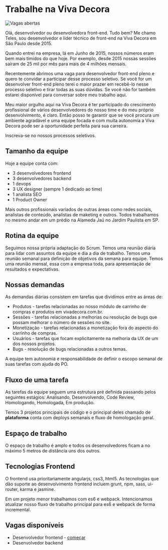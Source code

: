 # Trabalhe na Viva Decora

![Vagas abertas](https://img.shields.io/badge/vagas-abertas-brightgreen.svg)

Olá, desenvolvedor ou desenvolvedora front-end. Tudo bem? Me chamo Teles, sou desenvolvedor e líder técnico de front-end na Viva Decora em São Paulo desde 2015.

Quando entrei na empresa, lá em Junho de 2015, nossos números eram bem mais tímidos do que hoje. Por exemplo, desde 2015 nossas sessões saíram de 25 mil por mês para mais de 4 milhões mensais.

Recentemente abrimos uma vaga para desenvolvedor front-end pleno e quero te convidar a participar desse processo seletivo. Se você for um desenvolver front-end pleno terei o maior prazer em recebê-lo nesse processo seletivo e tirar todas as suas dúvidas. Se você não for também estarei disponível para conversar sobre meu trabalho aqui.

Meu maior orgulho aqui na Viva Decora é ter participado do crescimento profissional de vários desenvolvedores do nosso time e do meu próprio desenvolvimento, é claro. Então posso te garantir que se você procura um ambiente agradável e uma equipe focada e com muita autonomia a Viva Decora pode ser a oportunidade perfeita para sua carreira.

Inscreva-se no nossos processos seletivos.

## Tamanho da equipe

Hoje a equipe conta com:

* 3 desenvolvedores frontend
* 3 desenvolvedores backend
* 1 devops
* 3 UX designer (sempre 1 dedicado ao time)
* 1 analista SEO
* 1 Product Owner

Mais outros profissionais variados de outras áreas como redes sociais, analistas de conteúdo, analistas de maketing e outros. Todos trabalhamos no mesmo andar em um prédio na Alameda Jaú no Jardim Paulista em SP.

## Rotina da equipe

Seguimos nossa própria adaptação do Scrum. 
Temos uma reunião diária para lidar com assuntos da equipe e dia a dia de trabalho.
Temos uma reunião semanal para definição de objetivos da semana para equipe.
Temos uma reunião mensal, essa com a empresa toda, para apresentação de resultados e expectativas.

## Nossas demandas

As demandas diárias consistem em tarefas que dividimos entre as áreas de:

* Produtos - tarefas relacionadas ao nosso módulo de carrinho de compras e produtos em vivadecora.com.br.
* Sessões - tarefas relacionadas a melhorias ou resolução de bugs que possam melhorar o número de sessões no site.
* Monetização - tarefas relacionadas a monetização fora do aspecto do carrinho de compras.
* Usuários - tarefas que focam explicitamente na melhoria da UX de um dos nossos projetos.
* Bugs - resolução de bugs relacionadas a outros temas.

A equipe tem autonomia e responsabilidade de definir o escopo semanal de suas tarefas com ajuda do PO.

## Fluxo de uma tarefa

As tarefas da equipe seguem uma estrutura pré definida passando pelos seguintes estágios: Analisando, Desenvolvendo, Code Review, Homologando, Homologada, Em produção.

Temos 3 projetos principais de código e o principal deles chamado de **plataforma** conta com deploys semanais e fluxo de homologação geral.

## Espaço de trabalho

O espaço de trabalho é amplo e todos os desenvolvedores ficam a no máximo 5 metros de distância uns dos outros.

## Tecnologias Frontend

O frontend usa prioritariamente angularjs, css3, html5. As tecnologias que dão suporte ao desenvolvimento frontend incluem grunt, npm, sass, ui-router, karma e jasmine.

Em um projeto menor trabalhamos com es6 e webpack. Intencionamos atualizar nosso fluxo de trabalho principal para es6 e webpack de forma incremental.

## Vagas disponíveis

* Desenvolvedor frontend - [começar](https://github.com/vivadecora/projeto-front-end-vivadecora-nao-fazer-fork)
* Desenvolvedor backend
